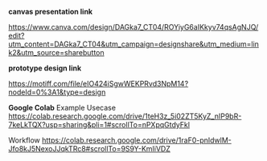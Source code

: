 **canvas presentation link**

https://www.canva.com/design/DAGka7_CT04/ROYiyG6aIKkyv74qsAgNJQ/edit?utm_content=DAGka7_CT04&utm_campaign=designshare&utm_medium=link2&utm_source=sharebutton


**prototype design link**

https://motiff.com/file/eIO424iSgwWEKPRvd3NpM14?nodeId=0%3A1&type=design

**Google Colab**
Example Usecase
https://colab.research.google.com/drive/1teH3z_5i02ZT5KyZ_nIP9bR-7keLkTQX?usp=sharing&pli=1#scrollTo=nPXpqGtdyFkl

Workflow
https://colab.research.google.com/drive/1raF0-pnIdwlM-Jfo8kJ5NexoJJqkTRc8#scrollTo=9S9Y-KmIiVDZ
